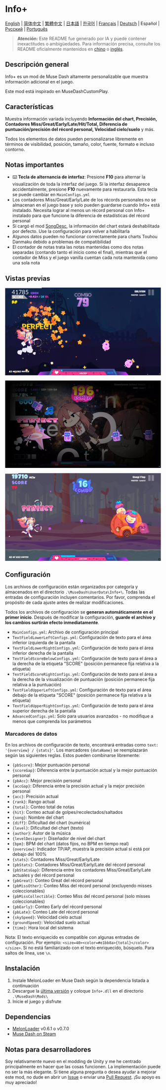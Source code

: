 # Info+

[English](README.md) | [简体中文](README_zh-CN.md) | [繁體中文](README_zh-TW.md) | [日本語](README_ja.md) | [한국어](README_ko.md) | [Français](README_fr.md) | [Deutsch](README_de.md) | Español | [Русский](README_ru.md) | [Português](README_pt.md)

> **Atención:** Este README fue generado por IA y puede contener inexactitudes o ambigüedades. Para información precisa, consulte los README oficialmente mantenidos en [chino](README_zh-CN.md) o [inglés](README.md).

## Descripción general

Info+ es un mod de Muse Dash altamente personalizable que muestra información adicional en el juego.

Este mod está inspirado en MuseDashCustomPlay.

## Características

Muestra información variada incluyendo **Información del chart, Precisión, Contadores Miss/Great/Early/Late/Hit/Total, Diferencia de puntuación/precisión del récord personal, Velocidad cielo/suelo** y más.

Todos los elementos de datos pueden personalizarse libremente en términos de visibilidad, posición, tamaño, color, fuente, formato e incluso contorno.

## Notas importantes

- ⌨️ **Tecla de alternancia de interfaz**: Presione **F10** para alternar la visualización de toda la interfaz del juego. Si la interfaz desaparece accidentalmente, presione **F10** nuevamente para restaurarla. Esta tecla se puede cambiar en `MainConfigs.yml`
- Los contadores Miss/Great/Early/Late de los récords personales no se almacenan en el juego base y solo pueden guardarse cuando Info+ está instalado. Necesita lograr al menos un récord personal con Info+ instalado para que funcione la diferencia de estadísticas del récord personal
- Si cargó el mod [SongDesc](https://github.com/mdmods/songdesc), la información del chart estará deshabilitada por defecto. Use la configuración para volver a habilitarla
- Algunos datos pueden no funcionar correctamente para charts Touhou Danmaku debido a problemas de compatibilidad
- El contador de notas trata las notas mantenidas como dos notas separadas (contando tanto el inicio como el final), mientras que el contador de Miss y el juego vanilla cuentan cada nota mantenida como una sola nota

## Vistas previas

![Vista previa 1](static/Preview1.webp)

![Vista previa 2](static/Preview2.webp)

![Vista previa 3](static/Preview3.webp)

## Configuración

Los archivos de configuración están organizados por categoría y almacenados en el directorio
`.\MuseDash\UserData\Info+\`. Todas las entradas de configuración incluyen comentarios. Por favor, comprenda el propósito de cada ajuste antes de realizar modificaciones.

Todos los archivos de configuración se **generan automáticamente en el primer inicio**. Después de modificar la configuración, **guarde el archivo y los cambios surtirán efecto inmediatamente**.

- `MainConfigs.yml`: Archivo de configuración principal
- `TextFieldLowerLeftConfigs.yml`: Configuración de texto para el área inferior izquierda de la pantalla
- `TextFieldLowerRightConfigs.yml`: Configuración de texto para el área inferior derecha de la pantalla
- `TextFieldScoreBelowConfigs.yml`: Configuración de texto para el área a la derecha de la etiqueta "SCORE" (posición permanece fija relativa a la etiqueta)
- `TextFieldScoreRightConfigs.yml`: Configuración de texto para el área a la derecha de la visualización de puntuación (posición permanece fija relativa a la puntuación)
- `TextFieldUpperLeftConfigs.yml`: Configuración de texto para el área debajo de la etiqueta "SCORE" (posición permanece fija relativa a la etiqueta)
- `TextFieldUpperRightConfigs.yml`: Configuración de texto para el área superior derecha de la pantalla
- `AdvancedConfigs.yml`: Solo para usuarios avanzados - no modifique a menos que comprenda los parámetros

### Marcadores de datos

En los archivos de configuración de texto, encontrará entradas como `text: '{overview} / {stats}'`. Los
marcadores `{dataName}` se reemplazarán según las siguientes reglas. Estos pueden combinarse libremente:

- `{pbScore}`: Mejor puntuación personal
- `{scoreGap}`: Diferencia entre la puntuación actual y la mejor puntuación personal
- `{pbAcc}`: Mejor precisión personal
- `{accGap}`: Diferencia entre la precisión actual y la mejor precisión personal  
- `{acc}`: Precisión actual
- `{rank}`: Rango actual
- `{total}`: Conteo total de notas
- `{hit}`: Conteo actual de golpes/recolectados/saltados
- `{song}`: Nombre del chart
- `{diff}`: Dificultad del chart (numérica)
- `{level}`: Dificultad del chart (texto)
- `{author}`: Autor de la música
- `{levelDesigner}`: Diseñador de nivel del chart
- `{bpm}`: BPM del chart (datos fijos, no BPM en tiempo real)
- `{overview}`: Indicador TP/AP, muestra la precisión actual si está por debajo del 100%
- `{stats}`: Contadores Miss/Great/Early/Late
- `{pbStats}`: Contadores Miss/Great/Early/Late del récord personal
- `{pbStatsGap}`: Diferencia entre los contadores Miss/Great/Early/Late actuales y del récord personal
- `{pbGreat}`: Conteo Great del récord personal
- `{pbMissOther}`: Conteo Miss del récord personal (excluyendo misses coleccionables)
- `{pbMissCollectible}`: Conteo Miss del récord personal (solo misses coleccionables)
- `{pbEarly}`: Conteo Early del récord personal
- `{pbLate}`: Conteo Late del récord personal
- `{skySpeed}`: Velocidad cielo actual
- `{groundSpeed}`: Velocidad suelo actual
- `{time}`: Hora local del sistema

Nota: El texto enriquecido es compatible con algunas entradas de configuración. Por ejemplo:
`<size=40><color=#e1bb8a>{total}</color></size>`. Si no está familiarizado con el texto enriquecido, búsquelo. Para saltos de línea, use `\n`.

## Instalación

1. Instale MelonLoader en Muse Dash según la dependencia listada a continuación
2. Descargue la [última versión](https://github.com/KARPED1EM/MuseDashInfoPlus/releases) y coloque `Info+.dll` en el directorio `.\MuseDash\Mods\`
3. Inicie el juego y disfrute

## Dependencias

- [MelonLoader](https://github.com/LavaGang/MelonLoader/releases) v0.6.1 o v0.7.0
- [Muse Dash on Steam](https://store.steampowered.com/app/774171/Muse_Dash/)

## Notas para desarrolladores

Soy relativamente nuevo en el modding de Unity y me he centrado principalmente en hacer que las cosas funcionen. La implementación puede no ser la más elegante. Si tiene alguna pregunta o desea ayudar a mejorar este mod, no dude en abrir un [Issue](https://github.com/KARPED1EM/MuseDashInfoPlus/issues/new) o enviar una [Pull Request](https://github.com/KARPED1EM/MuseDashInfoPlus/compare). ¡Su apoyo es muy apreciado!
